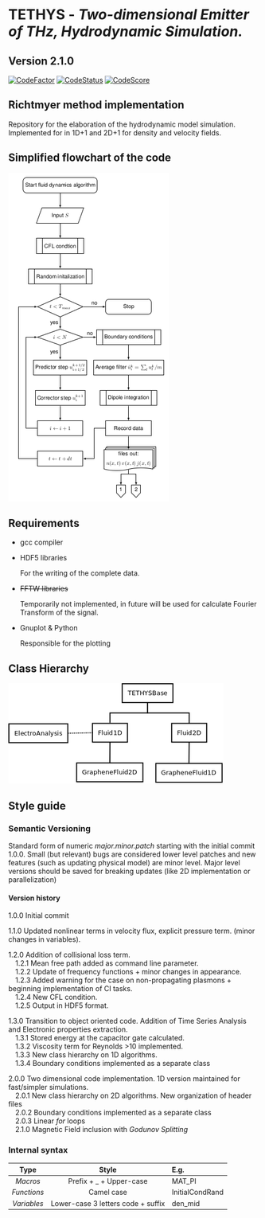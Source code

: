 # TETHYS - *Two-dimensional Emitter of THz, Hydrodynamic Simulation.*
## Version 2.1.0
[![CodeFactor](https://www.codefactor.io/repository/github/pcosme/hydrodynamic-simulation/badge?s=00232ac4455fd1f2e77fbc58fe3823f751721249)](https://www.codefactor.io/repository/github/pcosme/hydrodynamic-simulation)
[![CodeStatus](https://www.code-inspector.com/project/1694/status/svg)](https://www.code-inspector.com/project/1694/status/svg)
[![CodeScore](https://www.code-inspector.com/project/1694/score/svg)](https://www.code-inspector.com/project/1694/score/svg)
## Richtmyer method implementation
Repository for the elaboration of the hydrodynamic model simulation. 
Implemented for in 1D+1 and 2D+1 for density and velocity fields.

## Simplified flowchart of the code

![Flowchart](/images/CodeFlowchart.png)

## Requirements 

* gcc compiler 

* HDF5 libraries 

  For the writing of the complete data.

* ~~FFTW libraries~~

  Temporarily not implemented, in future will be used for calculate Fourier Transform of the signal. 

* Gnuplot & Python

  Responsible for the plotting

## Class Hierarchy

![Classes](/images/classhierarchy.png)


## Style guide

### Semantic Versioning

Standard form of numeric *major.minor.patch* starting with the initial commit 1.0.0. Small (but relevant) bugs are considered lower level patches and new features (such as updating physical model) are minor level. Major level versions should be saved for breaking updates (like 2D implementation or parallelization)

#### Version history
1.0.0 Initial commit

1.1.0 Updated nonlinear terms in velocity flux, explicit pressure term. (minor changes in variables).

1.2.0 Addition of collisional loss term.
  <br>&emsp;1.2.1 Mean free path added as command line parameter. 
  <br>&emsp;1.2.2 Update of frequency functions + minor changes in appearance. 
  <br>&emsp;1.2.3 Added warning for the case on non-propagating plasmons + beginning implementation of CI tasks.
  <br>&emsp;1.2.4 New CFL condition.
  <br>&emsp;1.2.5 Output in HDF5 format.
  
1.3.0 Transition to object oriented code. Addition of Time Series Analysis and Electronic properties extraction.
  <br>&emsp;1.3.1 Stored energy at the capacitor gate calculated. 
  <br>&emsp;1.3.2 Viscosity term for Reynolds >10 implemented. 
  <br>&emsp;1.3.3 New class hierarchy on 1D algorithms. 
  <br>&emsp;1.3.4 Boundary conditions implemented as a separate class


2.0.0 Two dimensional code implementation. 1D version maintained for fast/simpler simulations. 
  <br>&emsp;2.0.1 New class hierarchy on 2D algorithms. New organization of header files
  <br>&emsp;2.0.2 Boundary conditions implemented as a separate class
  <br>&emsp;2.0.3 Linear _for_ loops
  <br>&emsp;2.1.0 Magnetic Field inclusion with _Godunov Splitting_ 
### Internal syntax

| Type            | Style                                 | E.g.              |
| :-------------: |:-------------:                        | :-----            |
| *Macros*          | Prefix + _ + Upper-case                | MAT_PI            |
| *Functions*       | Camel case                            | InitialCondRand   |
| *Variables*       | Lower-case 3 letters code + suffix     | den_mid           |

